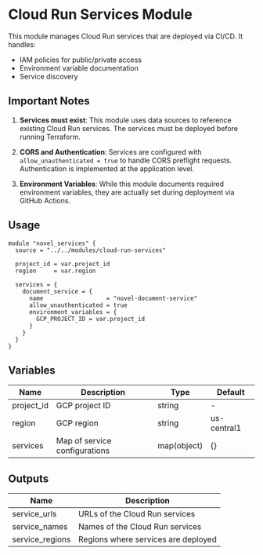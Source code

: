 # Cloud Run Services Module

This module manages Cloud Run services that are deployed via CI/CD. It handles:
- IAM policies for public/private access
- Environment variable documentation
- Service discovery

## Important Notes

1. **Services must exist**: This module uses data sources to reference existing Cloud Run services. The services must be deployed before running Terraform.

2. **CORS and Authentication**: Services are configured with `allow_unauthenticated = true` to handle CORS preflight requests. Authentication is implemented at the application level.

3. **Environment Variables**: While this module documents required environment variables, they are actually set during deployment via GitHub Actions.

## Usage

```hcl
module "novel_services" {
  source = "../../modules/cloud-run-services"
  
  project_id = var.project_id
  region     = var.region
  
  services = {
    document_service = {
      name                  = "novel-document-service"
      allow_unauthenticated = true
      environment_variables = {
        GCP_PROJECT_ID = var.project_id
      }
    }
  }
}
```

## Variables

| Name | Description | Type | Default |
|------|-------------|------|---------|
| project_id | GCP project ID | string | - |
| region | GCP region | string | us-central1 |
| services | Map of service configurations | map(object) | {} |

## Outputs

| Name | Description |
|------|-------------|
| service_urls | URLs of the Cloud Run services |
| service_names | Names of the Cloud Run services |
| service_regions | Regions where services are deployed |